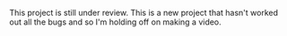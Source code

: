 This project is still under review.  This is a new project that hasn't worked out all the bugs and so I'm holding off on making a video.
